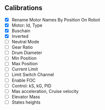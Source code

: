 Calibrations
----------------------------------
- [x] Rename Motor Names By Position On Robot
- [x] Motor: Id, Type
- [x] Buschain
- [x] Inverted
- [ ] Neutral Mode
- [ ] Gear Ratio
- [ ] Drum Diameter
- [ ] Min Position
- [ ] Max Position
- [ ] Current Limit
- [ ] Limit Switch Channel
- [ ] Enable FOC
- [ ] Control: kS, kG, PID
- [ ] Max acceleration, Cruise velocity
- [ ] Elevator Mass
- [ ] States heights